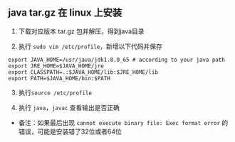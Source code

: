 ## java tar.gz 在 linux 上安装

1. 下载对应版本 tar.gz 包并解压，得到java目录

2. 执行 `sudo vim /etc/profile`，新增以下代码并保存
```
export JAVA_HOME=/usr/java/jdk1.8.0_65 # according to your java path
export JRE_HOME=$JAVA_HOME/jre 
export CLASSPATH=.:$JAVA_HOME/lib:$JRE_HOME/lib 
export PATH=$JAVA_HOME/bin:$PATH
```

3. 执行`source /etc/profile`

4. 执行 `java`，`javac` 查看输出是否正确

- 备注：如果最后出现 `cannot execute binary file: Exec format error` 的错误，可能是安装错了32位或者64位